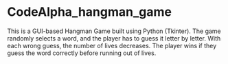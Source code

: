 # CodeAlpha_hangman_game
This is a GUI-based Hangman Game built using Python (Tkinter). The game randomly selects a word, and the player has to guess it letter by letter. With each wrong guess, the number of lives decreases. The player wins if they guess the word correctly before running out of lives.
